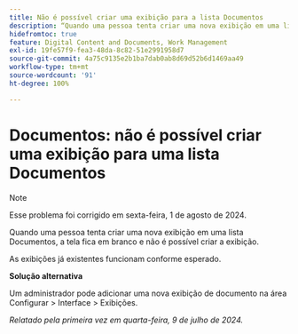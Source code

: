 ```yaml
---
title: Não é possível criar uma exibição para a lista Documentos
description: “Quando uma pessoa tenta criar uma nova exibição em uma lista Documentos, a tela fica em branco e não é possível criar a exibição. ”
hidefromtoc: true
feature: Digital Content and Documents, Work Management
exl-id: 19fe57f9-fea3-48da-8c82-51e2991958d7
source-git-commit: 4a75c9135e2b1ba7dab0ab8d69d52b6d1469aa49
workflow-type: tm+mt
source-wordcount: '91'
ht-degree: 100%

---
```


# Documentos: não é possível criar uma exibição para uma lista Documentos

>[!NOTE]
>
>Esse problema foi corrigido em sexta-feira, 1 de agosto de 2024.

Quando uma pessoa tenta criar uma nova exibição em uma lista Documentos, a tela fica em branco e não é possível criar a exibição.

As exibições já existentes funcionam conforme esperado.

**Solução alternativa**

Um administrador pode adicionar uma nova exibição de documento na área Configurar > Interface > Exibições.

_Relatado pela primeira vez em quarta-feira, 9 de julho de 2024._
